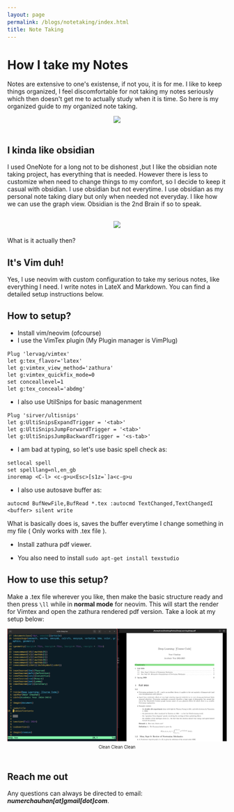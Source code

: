 ```yaml
---
layout: page
permalink: /blogs/notetaking/index.html
title: Note Taking
---
```


# How I take my Notes

Notes are extensive to one's existense, if not you, it is for me. I like to keep things organized, I feel discomfortable for not taking my notes seriously which then doesn't get me to actually study when it is time. So here is my organized guide to my organized note taking.

<center>
<img src="https://media.makeameme.org/created/so-youre-telling-201b171ea0.jpg">
</center>
<br>

## I kinda like obsidian

I used OneNote for a long not to be dishonest ,but I like the obsidian note taking project, has everything that is needed. However there is less to customize when need to change things to my comfort, so I decide to keep it casual with obsidian. I use obsidian but not everytime. I use obsidian as my personal note taking diary but only when needed not everyday. I like how we can use the graph view. Obsidian is the 2nd Brain if so to speak.

<br>

<center>
<img src="https://miro.medium.com/v2/resize:fit:720/format:webp/1*l6PxMm2lbqgtRkfMdWsyNA.jpeg">
</center>
<br>
What is it actually then?
<br>

## It's Vim duh!

Yes, I use neovim with custom configuration to take my serious notes, like everything I need. I write notes in LateX and Markdown. You can find a detailed setup instructions below.

## How to setup?

- Install vim/neovim (ofcourse)
- I use the VimTex plugin (My Plugin manager is VimPlug)
```init.vim
Plug 'lervag/vimtex'
let g:tex_flavor='latex'
let g:vimtex_view_method='zathura'
let g:vimtex_quickfix_mode=0
set conceallevel=1
let g:tex_conceal='abdmg'
```
- I also use UtilSnips for basic managenment
```
Plug 'sirver/ultisnips'
let g:UltiSnipsExpandTrigger = '<tab>'
let g:UltiSnipsJumpForwardTrigger = '<tab>'
let g:UltiSnipsJumpBackwardTrigger = '<s-tab>'

```
- I am bad at typing, so let's use basic spell check as:
```
setlocal spell
set spelllang=nl,en_gb
inoremap <C-l> <c-g>u<Esc>[s1z=`]a<c-g>u
```
- I also use autosave buffer as:
```
autocmd BufNewFile,BufRead *.tex :autocmd TextChanged,TextChangedI <buffer> silent write
```
What is basically does is, saves the buffer everytime I change something in my file ( Only works with .tex file ).

- Install zathura pdf viewer.

- You also need to install ```sudo apt-get install texstudio```


## How to use this setup?

Make a .tex file wherever you like, then make the basic structure ready and then press ```\ll``` while in **normal mode** for neovim. This will start the render for Vimtex and open the zathura rendered pdf version. Take a look at my setup below:
<br>
<center>
<img src="https://raw.githubusercontent.com/noorchauhan/noorchauhan.github.io/main/blogs/notetaking-assets/setup.png">
<sup><sub>Clean Clean Clean</sub></sup>
</center>

<br>

## Reach me out

Any questions can always be directed to email: _**numerchauhan[at]gmail[dot]com**_. 
